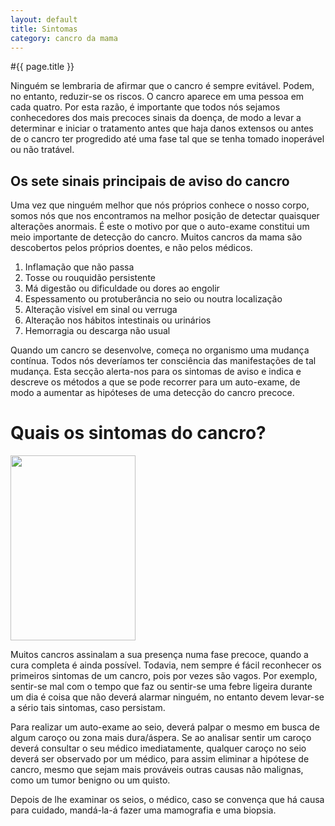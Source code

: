 ```yaml
---
layout: default
title: Sintomas
category: cancro da mama
---
```


#{{ page.title }}

Ninguém se lembraria de afirmar que o cancro é sempre evitável. Po­dem, no entanto, reduzir-se os riscos. O cancro aparece em uma pessoa em cada quatro. Por esta razão, é importante que todos nós sejamos conhecedores dos mais precoces sinais da doença, de modo a levar a determinar e iniciar o tratamento antes que haja danos extensos ou antes de o cancro ter progredido até uma fase tal que se tenha tomado inoperável ou não tratável.
<h2>Os sete sinais principais de aviso do cancro</h2>
Uma vez que ninguém melhor que nós próprios conhece o nosso corpo, somos nós que nos encontramos na melhor posição de detectar quaisquer alterações anormais. É este o motivo por que o auto-exame constitui um meio impor­tante de detecção do cancro. Muitos cancros da mama são descobertos pelos próprios doentes, e não pelos médicos.
<ol>
  <li>Inflamação que não passa</li>
  <li>Tosse ou rouquidão persistente</li>
  <li>Má digestão ou dificuldade ou dores ao engolir</li>
  <li>Espessamento ou protuberância no seio ou noutra localização</li>
  <li>Alteração visível em sinal ou verruga</li>
  <li>Alteração nos hábitos intestinais ou urinários</li>
  <li>Hemorragia ou descarga não usual</li>
</ol>
Quando um cancro se desenvolve, começa no organismo uma mudança contínua. To­dos nós deveríamos ter consciência das manifestações de tal mudança. Esta secção alerta-nos para os sintomas de aviso e indi­ca e descreve os métodos a que se pode re­correr para um auto-exame, de modo a au­mentar as hipóteses de uma detecção do cancro precoce.
<h1>Quais os sintomas do cancro?</h1>
<img class="alignleft size-full wp-image-62" style="margin-right: 15px;" title="sintomas_clip_image002" src="http://www.cancrodamama.com/assets/2011/06/sintomas_clip_image002.jpg" alt="" width="200" height="296" />

Muitos cancros assinalam a sua presença numa fase precoce, quando a cura completa é ainda possível. Todavia, nem sempre é fá­cil reconhecer os primeiros sintomas de um cancro, pois por vezes são vagos. Por exem­plo, sentir-se mal com o tempo que faz ou sentir-se uma febre ligeira durante um dia é coisa que não deverá alarmar ninguém, no entanto devem levar-se a sério tais sintomas, caso persistam.

Para realizar um auto-exame ao seio, deverá palpar o mesmo em busca de algum caroço ou zona mais dura/áspera. Se ao analisar sentir um caroço deverá consultar o seu médico imediatamente, qualquer caroço no seio deverá ser observado por um médico, para assim eliminar a hipótese de cancro, mesmo que sejam mais prováveis outras causas não malignas, como um tumor benigno ou um quisto.

Depois de lhe examinar os seios, o médico, caso se convença que há causa para cuidado, mandá-la-á fazer uma mamografia e uma biopsia.